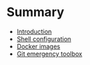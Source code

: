 # Summary
- [Introduction](./introduction.md)
- [Shell configuration](./shell_configuration.md)
- [Docker images](./extern_docker_images.md)
- [Git emergency toolbox](./git_emergency_toolbox.md)
